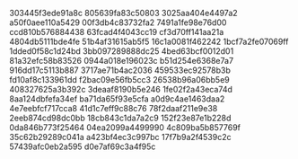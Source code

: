 303445f3ede91a8c
805639fa83c50803
3025aa404e4497a2
a50f0aee110a5429
00f3db4c83732fa2
7491a1fe98e76d00
ccd810b576884438
63fcad4f4043cc19
cf3d70ff141aa21a
4804db5111bde4fe
51b4af31615ab5f5
16c1a0081f462242
1bcf7a2fe07069ff
1dded0f58c1d24bd
3bb097289888dc25
4bed63bcf0012d01
81a32efc58b83526
0944a018e196023c
b51d254e6368e7a7
916dd17c5113b887
3717ae71b4ac2036
459533ec92578b3b
fd10af8c133961dd
f2bac09e56fb5cc3
26538b96a06bb5e9
408327625a3b392c
3deaaf8190b5e246
1fe02f2a43eca74d
8aa124dbfefa34ef
ba71da65f93e5cfa
a0d9c4ae1463daa2
4e7eebfcf717cca8
41d1c7eff9c88c76
78f2daaf211e9e38
2eeb874cd98dc0bb
18cb843c1da7a2c9
152f23e87e1b228d
0da846b773f25464
04ea2099a4499990
4c809ba5b857769f
35c62b29289c041a
a423bf4ec3c997bc
17f7b9a2f4539c2c
57439afc0eb2a595
d0e7af69c3a4f95c
